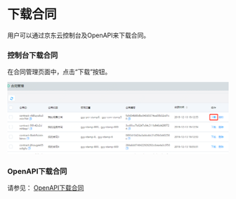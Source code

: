 # 下载合同

用户可以通过京东云控制台及OpenAPI来下载合同。

### 控制台下载合同

在合同管理页面中，点击“下载”按钮。

![下载合同.png](/image/Electronic-Signature/下载合同.png)

### OpenAPI下载合同

请参见： [OpenAPI下载合同](/API/Electronic-Signature/Contract-Management/downloadContract.md)
